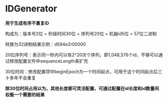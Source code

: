 # IDGenerator
**用于生成有序不重复ID**

构成为：版本号2位 + 秒级时间30位 + 序列号20位 + 机器id5位 = 57位二进制

转换为32进制结果示例：d594e2r00000

20位序列号：表示同一秒内可以有2^20次个序列，即1,048,576‬个id，不够可以通过修改配置文件中sequenceLength来扩充

30位时间：修改配置项中beginEpoch为一个时间起点，可用于这个时间起点后三十多年不会重复

**除30位时间占用以为，其他长度都可灵活配置，可通过配置在id长度和id数量间权衡一个需要的结果**
